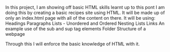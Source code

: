 In this project, I am showing off basic HTML skills learnt up to this pont
I am doing this by creating a basic recipes site using HTML.
It will be made up of only an index.html page with all of the content on there.
It will be using:
Headings
Paragraphs
Lists - Unordered and Ordered
Nesting Lists
Links
An example use of the sub and sup tag elements
Folder Structure of a webpage

Through this I will enforce the basic knowledge of HTML with it.
